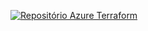 [![Repositório Azure Terraform](https://avatars.githubusercontent.com/u/7662688?v=4)](https://github.com/Azure/terraform/tree/master/quickstart)
